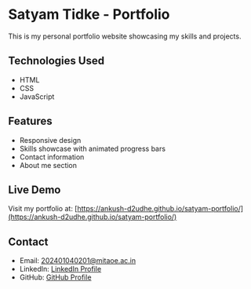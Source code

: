 # Satyam Tidke - Portfolio

This is my personal portfolio website showcasing my skills and projects.

## Technologies Used

- HTML
- CSS
- JavaScript

## Features

- Responsive design
- Skills showcase with animated progress bars
- Contact information
- About me section

## Live Demo

Visit my portfolio at: [https://ankush-d2udhe.github.io/satyam-portfolio/](https://ankush-d2udhe.github.io/satyam-portfolio/)

## Contact

- Email: 202401040201@mitaoe.ac.in
- LinkedIn: [LinkedIn Profile](https://www.linkedin.com/feed/)
- GitHub: [GitHub Profile](https://github.com/SMTIDKE) 